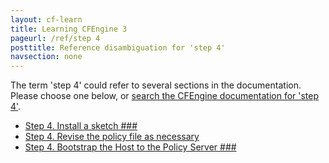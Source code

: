 ```yaml
---
layout: cf-learn
title: Learning CFEngine 3
pageurl: /ref/step 4
posttitle: Reference disambiguation for 'step 4'
navsection: none
---
```


The term 'step 4' could refer to several sections in the documentation. Please choose one below, or
[search the CFEngine documentation for 'step 4'](http://cfengine.com/docs/latest/search.html?q=step+4).

- [Step 4. Install a sketch \#\#\#](http://cfengine.com/docs/latest/guide-design-center-configure-sketches-community.html#step-4-install-a-sketch-###)
- [Step 4. Revise the policy file as necessary](http://cfengine.com/docs/latest/guide-design-center-design-center-write-sketch-advanced.html#step-4-revise-the-policy-file-as-necessary)
- [Step 4. Bootstrap the Host to the Policy Server \#\#\#](http://cfengine.com/docs/latest/guide-installation-and-configuration-general-installation-installation-enterprise-free-aws-rhel.html#step-4-bootstrap-the-host-to-the-policy-server-###)
